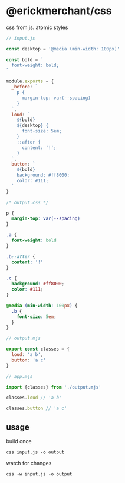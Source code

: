 # @erickmerchant/css

css from js. atomic styles

``` js
// input.js

const desktop = '@media (min-width: 100px)'

const bold = `
  font-weight: bold;
`

module.exports = {
  _before: `
    p {
      margin-top: var(--spacing)
    }
  `,
  loud: `
    ${bold}
    ${desktop} {
      font-size: 5em;
    }
    ::after {
      content: '!';
    }
  `,
  button: `
    ${bold}
    background: #ff8000;
    color: #111;
  `
}
```

``` css
/* output.css */

p {
  margin-top: var(--spacing)
}

.a {
  font-weight: bold
}

.b::after {
  content: '!'
}

.c {
  background: #ff8000;
  color: #111;
}

@media (min-width: 100px) {
  .b {
    font-size: 5em;
  }
}
```

``` mjs
// output.mjs

export const classes = {
  loud: 'a b',
  button: 'a c'
}
```

``` mjs
// app.mjs

import {classes} from './output.mjs'

classes.loud // 'a b'

classes.button // 'a c'
```

## usage

build once

```
css input.js -o output
```

watch for changes

```
css -w input.js -o output
```

